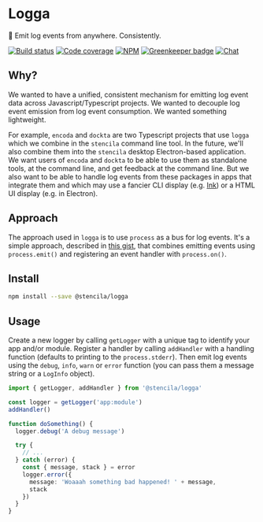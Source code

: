 # Logga

🌲 Emit log events from anywhere. Consistently.

[![Build status](https://travis-ci.org/stencila/logga.svg?branch=master)](https://travis-ci.org/stencila/logga)
[![Code coverage](https://codecov.io/gh/stencila/logga/branch/master/graph/badge.svg)](https://codecov.io/gh/stencila/logga)
[![NPM](https://img.shields.io/npm/v/@stencila/logga.svg?style=flat)](https://www.npmjs.com/package/@stencila/logga)
[![Greenkeeper badge](https://badges.greenkeeper.io/stencila/logga.svg)](https://greenkeeper.io/)
[![Chat](https://badges.gitter.im/stencila/stencila.svg)](https://gitter.im/stencila/stencila)

## Why?

We wanted to have a unified, consistent mechanism for emitting log event data across Javascript/Typescript projects. We wanted to decouple log event emission from log event consumption. We wanted something lightweight.

For example, `encoda` and `dockta` are two Typescript projects that use `logga` which we combine in the `stencila` command line tool. In the future, we'll also combine them into the `stencila` desktop Electron-based application. We want users of `encoda` and `dockta` to be able to use them as standalone tools, at the command line, and get feedback at the command line. But we also want to be able to handle log events from these packages in apps that integrate them and which may use a fancier CLI display (e.g. [Ink](https://github.com/vadimdemedes/ink)) or a HTML UI display (e.g. in Electron).

## Approach

The approach used in `logga` is to use `process` as a bus for log events. It's a simple approach, described in [this gist](https://gist.github.com/constantology/5f04d5782c1cc019722f), that combines emitting events using `process.emit()` and registering an event handler with `process.on()`.

## Install

```bash
npm install --save @stencila/logga
```

## Usage

Create a new logger by calling `getLogger` with a unique tag to identify your app and/or module. Register a handler by calling `addHandler` with a handling function (defaults to printing to the `process.stderr`). Then emit log events using the `debug`, `info`, `warn` or `error` function (you can pass them a message string or a `LogInfo` object).

```ts
import { getLogger, addHandler } from '@stencila/logga'

const logger = getLogger('app:module')
addHandler()

function doSomething() {
  logger.debug('A debug message')

  try {
    // ...
  } catch (error) {
    const { message, stack } = error
    logger.error({
      message: 'Woaaah something bad happened! ' + message,
      stack
    })
  }
}
```

